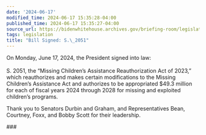 ```yaml
---
date: '2024-06-17'
modified_time: 2024-06-17 15:35:28-04:00
published_time: 2024-06-17 15:35:27-04:00
source_url: https://bidenwhitehouse.archives.gov/briefing-room/legislation/2024/06/17/bill-signed-s-2051/
tags: legislation
title: "Bill Signed: S.\_2051"
---
```

 
On Monday, June 17, 2024, the President signed into law:  
   
S. 2051, the “Missing Children’s Assistance Reauthorization Act of
2023,” which reauthorizes and makes certain modifications to the Missing
Children’s Assistance Act and authorizes to be appropriated $49.3
million for each of fiscal years 2024 through 2028 for missing and
exploited children’s programs.  
  
Thank you to Senators Durbin and Graham, and Representatives Bean,
Courtney, Foxx, and Bobby Scott for their leadership.

\###

